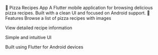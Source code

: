 🍕 Pizza Recipes App
A Flutter mobile application for browsing delicious pizza recipes. Built with a clean UI and focused on Android support.
📱 Features Browse a list of pizza recipes with images

View detailed recipe information

Simple and intuitive UI

Built using Flutter for Android devices
